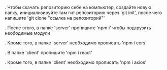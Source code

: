 . Чтобы скачать репозиторию себе на компьютер, создайте новую папку, инициализируйте там гит репозиторию через 'git init', после чего напишите 'git clone "ссылка на репозиторий"'

. После этого, в папке 'server' пропишите 'npm i' чтобы подгрузить неободимые модули

. Кроме того, в папке 'server' необходимо прописать 'npm i cors' 

. В папке 'client' пропишите 'npm i react'

. Кроме того, в папке 'client' необходимо прописать 'npm i axios'